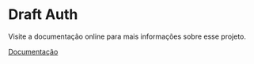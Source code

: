 # Draft Auth

Visite a documentação online para mais informações sobre esse projeto.

[Documentação](https://docs.draftauth.com.br)

